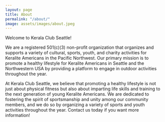 ```yaml
---
layout: page
title: About
permalink: "/about/"
image: assets/images/about.jpeg
---
```


Welcome to Kerala Club Seattle!

We are a registered 501(c)(3) non-profit organization that organizes and supports a variety of cultural, sports, youth, and charity activities for Keralite Americans in the Pacific Northwest. Our primary mission is to promote a healthy lifestyle for Keralite Americans in Seattle and the Northwestern USA by providing a platform to engage in outdoor activities throughout the year.

At Kerala Club Seattle, we believe that promoting a healthy lifestyle is not just about physical fitness but also about imparting life skills and training to the next generation of young Keralite Americans. We are dedicated to fostering the spirit of sportsmanship and unity among our community members, and we do so by organizing a variety of sports and youth activities throughout the year. Contact us today if you want more information!
